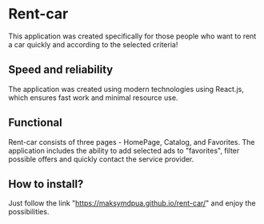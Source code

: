 # Rent-car

This application was created specifically for those people who want to rent a
car quickly and according to the selected criteria!

## Speed ​​and reliability

The application was created using modern technologies using React.js, which
ensures fast work and minimal resource use.

## Functional

Rent-car consists of three pages - HomePage, Catalog, and Favorites. The
application includes the ability to add selected ads to "favorites", filter
possible offers and quickly contact the service provider.

## How to install?

Just follow the link "https://maksymdpua.github.io/rent-car/" and enjoy the
possibilities.
